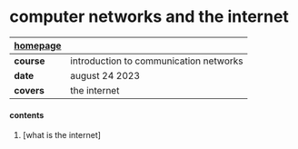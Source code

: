 #  computer networks and the internet

|  **[homepage](./README.md)** |    |
|:-----------------------------|:---|
| **course** | introduction to communication networks |
| **date**   | august 24 2023 |
| **covers** | the internet |

####  contents

1.  [what is the internet]
